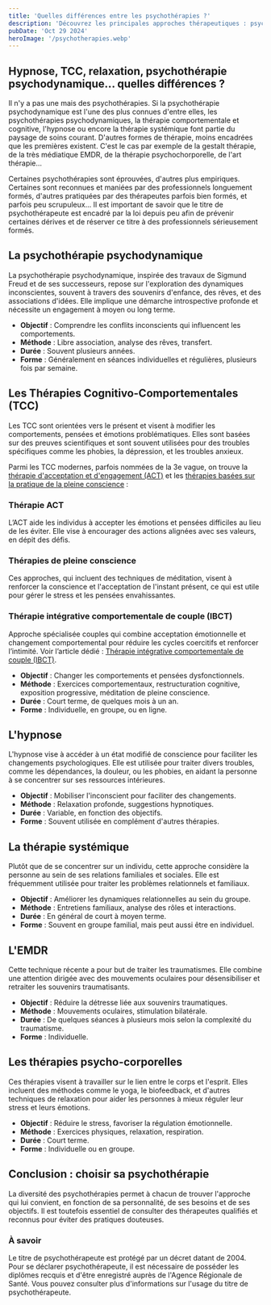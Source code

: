 ```yaml
---
title: 'Quelles différences entre les psychothérapies ?'
description: 'Découvrez les principales approches thérapeutiques : psychothérapie psychodynamique, TCC, hypnose et autres méthodes.'
pubDate: 'Oct 29 2024'
heroImage: '/psychotherapies.webp'
---
```


## Hypnose, TCC, relaxation, psychothérapie psychodynamique... quelles différences ?

Il n'y a pas une mais des psychothérapies. Si la psychothérapie psychodynamique est l'une des plus connues d'entre elles, les psychothérapies psychodynamiques, la thérapie comportementale et cognitive, l'hypnose ou encore la thérapie systémique font partie du paysage de soins courant. D'autres formes de thérapie, moins encadrées que les premières existent. C'est le cas par exemple de la gestalt thérapie, de la très médiatique EMDR, de la thérapie psychochorporelle, de l'art thérapie...

Certaines psychothérapies sont éprouvées, d'autres plus empiriques. Certaines sont reconnues et maniées par des professionnels longuement formés, d'autres pratiquées par des thérapeutes parfois bien formés, et parfois peu scrupuleux... Il est important de savoir que le titre de psychothérapeute est encadré par la loi depuis peu afin de prévenir certaines dérives et de réserver ce titre à des professionnels sérieusement formés.

## La psychothérapie psychodynamique

La psychothérapie psychodynamique, inspirée des travaux de Sigmund Freud et de ses successeurs, repose sur l'exploration des dynamiques inconscientes, souvent à travers des souvenirs d'enfance, des rêves, et des associations d'idées. Elle implique une démarche introspective profonde et nécessite un engagement à moyen ou long terme.

- **Objectif** : Comprendre les conflits inconscients qui influencent les comportements.
- **Méthode** : Libre association, analyse des rêves, transfert.
- **Durée** : Souvent plusieurs années.
- **Forme** : Généralement en séances individuelles et régulières, plusieurs fois par semaine.

## Les Thérapies Cognitivo-Comportementales (TCC)

Les TCC sont orientées vers le présent et visent à modifier les comportements, pensées et émotions problématiques. Elles sont basées sur des preuves scientifiques et sont souvent utilisées pour des troubles spécifiques comme les phobies, la dépression, et les troubles anxieux.

Parmi les TCC modernes, parfois nommées de la 3e vague, on trouve la [thérapie d'acceptation et d'engagement (ACT)](/therapie-acceptation-et-engagement/) et les [thérapies basées sur la pratique de la pleine conscience](/therapie-pleine-conscience/) :

### Thérapie ACT

L’ACT aide les individus à accepter les émotions et pensées difficiles au lieu de les éviter. Elle vise à encourager des actions alignées avec ses valeurs, en dépit des défis.

### Thérapies de pleine conscience

Ces approches, qui incluent des techniques de méditation, visent à renforcer la conscience et l'acceptation de l'instant présent, ce qui est utile pour gérer le stress et les pensées envahissantes.

### Thérapie intégrative comportementale de couple (IBCT)
Approche spécialisée couples qui combine acceptation émotionnelle et changement comportemental pour réduire les cycles coercitifs et renforcer l’intimité. Voir l’article dédié : [Thérapie intégrative comportementale de couple (IBCT)](/blog/therapie-integrative-comportementale-couple/).

- **Objectif** : Changer les comportements et pensées dysfonctionnels.
- **Méthode** : Exercices comportementaux, restructuration cognitive, exposition progressive, méditation de pleine conscience.
- **Durée** : Court terme, de quelques mois à un an.
- **Forme** : Individuelle, en groupe, ou en ligne.

## L'hypnose

L'hypnose vise à accéder à un état modifié de conscience pour faciliter les changements psychologiques. Elle est utilisée pour traiter divers troubles, comme les dépendances, la douleur, ou les phobies, en aidant la personne à se concentrer sur ses ressources intérieures.

- **Objectif** : Mobiliser l'inconscient pour faciliter des changements.
- **Méthode** : Relaxation profonde, suggestions hypnotiques.
- **Durée** : Variable, en fonction des objectifs.
- **Forme** : Souvent utilisée en complément d'autres thérapies.

## La thérapie systémique

Plutôt que de se concentrer sur un individu, cette approche considère la personne au sein de ses relations familiales et sociales. Elle est fréquemment utilisée pour traiter les problèmes relationnels et familiaux.

- **Objectif** : Améliorer les dynamiques relationnelles au sein du groupe.
- **Méthode** : Entretiens familiaux, analyse des rôles et interactions.
- **Durée** : En général de court à moyen terme.
- **Forme** : Souvent en groupe familial, mais peut aussi être en individuel.

## L'EMDR

Cette technique récente a pour but de traiter les traumatismes. Elle combine une attention dirigée avec des mouvements oculaires pour désensibiliser et retraiter les souvenirs traumatisants.

- **Objectif** : Réduire la détresse liée aux souvenirs traumatiques.
- **Méthode** : Mouvements oculaires, stimulation bilatérale.
- **Durée** : De quelques séances à plusieurs mois selon la complexité du traumatisme.
- **Forme** : Individuelle.

## Les thérapies psycho-corporelles

Ces thérapies visent à travailler sur le lien entre le corps et l'esprit. Elles incluent des méthodes comme le yoga, le biofeedback, et d'autres techniques de relaxation pour aider les personnes à mieux réguler leur stress et leurs émotions.

- **Objectif** : Réduire le stress, favoriser la régulation émotionnelle.
- **Méthode** : Exercices physiques, relaxation, respiration.
- **Durée** : Court terme.
- **Forme** : Individuelle ou en groupe.

## Conclusion : choisir sa psychothérapie

La diversité des psychothérapies permet à chacun de trouver l'approche qui lui convient, en fonction de sa personnalité, de ses besoins et de ses objectifs. Il est toutefois essentiel de consulter des thérapeutes qualifiés et reconnus pour éviter des pratiques douteuses.

### À savoir

Le titre de psychothérapeute est protégé par un décret datant de 2004. Pour se déclarer psychothérapeute, il est nécessaire de posséder les diplômes recquis et d'être enregistré auprès de l'Agence Régionale de Santé. Vous pouvez consulter plus d'informations sur l'usage du titre de psychothérapeute.
